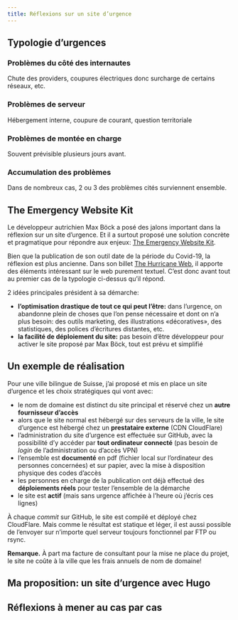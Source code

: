 ```yaml
---
title: Réflexions sur un site d’urgence
---
```


## Typologie d’urgences

### Problèmes du côté des internautes

Chute des providers, coupures électriques donc surcharge de certains réseaux, etc.

### Problèmes de serveur

Hébergement interne, coupure de courant, question territoriale

### Problèmes de montée en charge

Souvent prévisible plusieurs jours avant.

### Accumulation des problèmes

Dans de nombreux cas, 2 ou 3 des problèmes cités surviennent ensemble.

## The Emergency Website Kit

Le développeur autrichien Max Böck a posé des jalons important dans la réflexion sur un site d’urgence. Et il a surtout proposé une solution concrète et pragmatique pour répondre aux enjeux: [The Emergency Website Kit](https://mxb.dev/blog/emergency-website-kit/).

Bien que la publication de son outil date de la période du Covid-19, la réflexion est plus ancienne. Dans son billet [The Hurricane Web](https://mxb.dev/blog/hurricane-web/), il apporte des éléments intéressant sur le web purement textuel. C’est donc avant tout au premier cas de la typologie ci-dessus qu’il répond.

2 idées principales président à sa démarche:

- **l’optimisation drastique de tout ce qui peut l’être:** dans l’urgence, on abandonne plein de choses que l’on pense nécessaire et dont on n’a plus besoin: des outils marketing, des illustrations «décoratives», des statistiques, des polices d’écritures distantes, etc.
- **la facilité de déploiement du site:** pas besoin d’être développeur pour activer le site proposé par Max Böck, tout est prévu et simplifié



## Un exemple de réalisation

Pour une ville bilingue de Suisse, j’ai proposé et mis en place un site d’urgence et les choix stratégiques qui vont avec:

- le nom de domaine est distinct du site principal et réservé chez un **autre fournisseur d’accès**
- alors que le site normal est hébergé sur des serveurs de la ville, le site d’urgence est hébergé chez un **prestataire externe** (CDN CloudFlare)
- l’administration du site d’urgence est effectuée sur GitHub, avec la possibilité d’y accéder par **tout ordinateur connecté** (pas besoin de *login* de l’administration ou d’accès VPN)
- l’ensemble est **documenté** en pdf (fichier local sur l’ordinateur des personnes concernées) et sur papier, avec la mise à disposition physique des codes d’accès
- les personnes en charge de la publication ont déjà effectué des **déploiements réels** pour tester l’ensemble de la démarche
- le site est **actif** (mais sans urgence affichée à l’heure où j’écris ces lignes)

À chaque *commit* sur GitHub, le site est compilé et déployé chez CloudFlare. Mais comme le résultat est statique et léger, il est aussi possible de l’envoyer sur n’importe quel serveur toujours fonctionnel par FTP ou rsync.

**Remarque.** À part ma facture de consultant pour la mise ne place du projet, le site ne coûte à la ville que les frais annuels de nom de domaine!

## Ma proposition: un site d’urgence avec Hugo

## Réflexions à mener au cas par cas